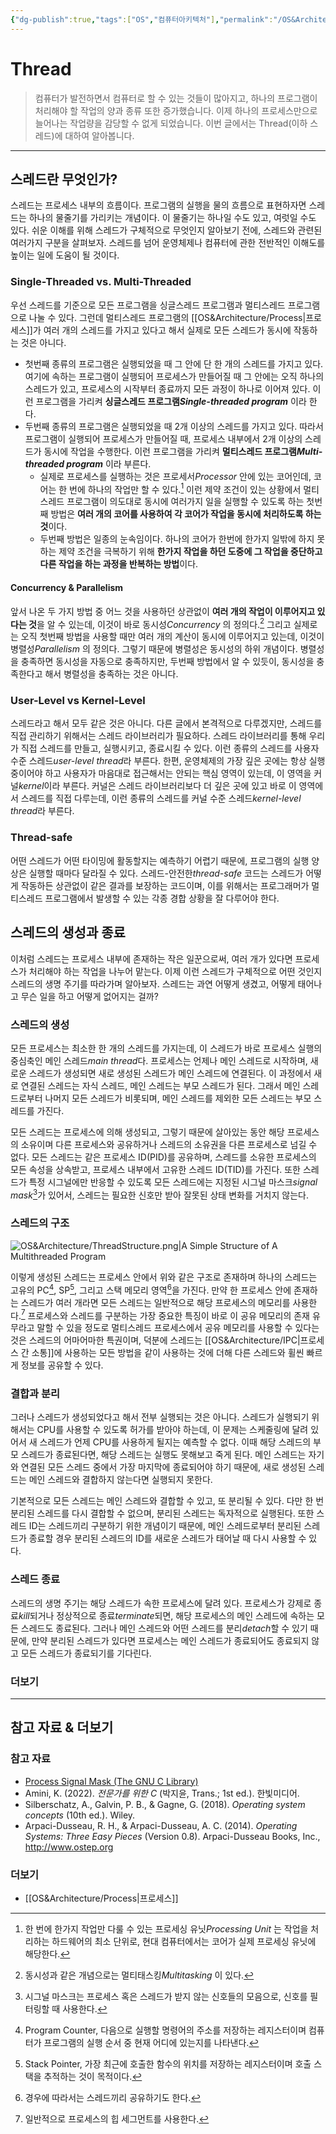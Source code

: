 ```yaml
---
{"dg-publish":true,"tags":["OS","컴퓨터아키텍처"],"permalink":"/OS&Architecture/Thread/","dgPassFrontmatter":true,"created":"2024-07-30T17:40:40.733+09:00","updated":"2024-09-13T18:00:20.226+09:00"}
---
```



# Thread

> 컴퓨터가 발전하면서 컴퓨터로 할 수 있는 것들이 많아지고, 하나의 프로그램이 처리해야 할 작업의 양과 종류 또한 증가했습니다. 이제 하나의 프로세스만으로 늘어나는 작업량을 감당할 수 없게 되었습니다. 이번 글에서는 Thread(이하 스레드)에 대하여 알아봅니다.

---

## 스레드란 무엇인가?

스레드는 프로세스 내부의 흐름이다. 프로그램의 실행을 물의 흐름으로 표현하자면 스레드는 하나의 물줄기를 가리키는 개념이다. 이 물줄기는 하나일 수도 있고, 여럿일 수도 있다. 쉬운 이해를 위해 스레드가 구체적으로 무엇인지 알아보기 전에, 스레드와 관련된 여러가지 구분을 살펴보자. 스레드를 넘어 운영체제나 컴퓨터에 관한 전반적인 이해도를 높이는 일에 도움이 될 것이다.

### Single-Threaded vs. Multi-Threaded

우선 스레드를 기준으로 모든 프로그램을 싱글스레드 프로그램과 멀티스레드 프로그램으로 나눌 수 있다. 그런데 멀티스레드 프로그램의 [[OS&Architecture/Process\|프로세스]]가 여러 개의 스레드를 가지고 있다고 해서 실제로 모든 스레드가 동시에 작동하는 것은 아니다.

+ 첫번째 종류의 프로그램은 실행되었을 때 그 안에 단 한 개의 스레드를 가지고 있다. 여기에 속하는 프로그램이 실행되어 프로세스가 만들어질 때 그 안에는 오직 하나의 스레드가 있고, 프로세스의 시작부터 종료까지 모든 과정이 하나로 이어져 있다. 이런 프로그램을 가리켜 **싱글스레드 프로그램*Single-threaded program*** 이라 한다. 
+ 두번째 종류의 프로그램은 실행되었을 때 2개 이상의 스레드를 가지고 있다. 따라서 프로그램이 실행되어 프로세스가 만들어질 때, 프로세스 내부에서 2개 이상의 스레드가 동시에 작업을 수행한다. 이런 프로그램을 가리켜 **멀티스레드 프로그램*Multi-threaded program*** 이라 부른다.
	+ 실제로 프로세스를 실행하는 것은 프로세서*Processor* 안에 있는 코어인데, 코어는 한 번에 하나의 작업만 할 수 있다.[^1] 이런 제약 조건이 있는 상황에서 멀티스레드 프로그램이 의도대로 동시에 여러가지 일을 실행할 수 있도록 하는 첫번째 방법은 **여러 개의 코어를 사용하여 각 코어가 작업을 동시에 처리하도록 하는 것**이다.
	+ 두번째 방법은 일종의 눈속임이다. 하나의 코어가 한번에 한가지 일밖에 하지 못하는 제약 조건을 극복하기 위해 **한가지 작업을 하던 도중에 그 작업을 중단하고 다른 작업을 하는 과정을 반복하는 방법**이다.

[^1]: 한 번에 한가지 작업만 다룰 수 있는 프로세싱 유닛*Processing Unit* 는 작업을 처리하는 하드웨어의 최소 단위로, 현대 컴퓨터에서는 코어가 실제 프로세싱 유닛에 해당한다.

#### Concurrency & Parallelism

앞서 나온 두 가지 방법 중 어느 것을 사용하던 상관없이 **여러 개의 작업이 이루어지고 있다는 것**을 알 수 있는데, 이것이 바로 동시성*Concurrency* 의 정의다.[^2] 그리고 실제로는 오직 첫번째 방법을 사용할 때만 여러 개의 계산이 동시에 이루어지고 있는데, 이것이 병렬성*Parallelism* 의 정의다. 그렇기 때문에 병렬성은 동시성의 하위 개념이다. 병렬성을 충족하면 동시성을 자동으로 충족하지만, 두번째 방법에서 알 수 있듯이, 동시성을 충족한다고 해서 병렬성을 충족하는 것은 아니다.

[^2]: 동시성과 같은 개념으로는 멀티태스킹*Multitasking* 이 있다.

### User-Level vs Kernel-Level

스레드라고 해서 모두 같은 것은 아니다. 다른 글에서 본격적으로 다루겠지만, 스레드를 직접 관리하기 위해서는 스레드 라이브러리가 필요하다. 스레드 라이브러리를 통해 우리가 직접 스레드를 만들고, 실행시키고, 종료시킬 수 있다. 이런 종류의 스레드를 사용자 수준 스레드*user-level thread*라 부른다. 한편, 운영체제의 가장 깊은 곳에는 항상 실행 중이어야 하고 사용자가 마음대로 접근해서는 안되는 핵심 영역이 있는데, 이 영역을 커널*kernel*이라 부른다. 커널은 스레드 라이브러리보다 더 깊은 곳에 있고 바로 이 영역에서 스레드를 직접 다루는데, 이런 종류의 스레드를 커널 수준 스레드*kernel-level thread*라 부른다.

### Thread-safe

어떤 스레드가 어떤 타이밍에 활동할지는 예측하기 어렵기 때문에, 프로그램의 실행 양상은 실행할 때마다 달라질 수 있다. 스레드-안전한*thread-safe* 코드는 스레드가 어떻게 작동하든 상관없이 같은 결과를 보장하는 코드이며, 이를 위해서는 프로그래머가 멀티스레드 프로그램에서 발생할 수 있는 각종 경합 상황을 잘 다루어야 한다.

## 스레드의 생성과 종료

이처럼 스레드는 프로세스 내부에 존재하는 작은 일꾼으로써, 여러 개가 있다면 프로세스가 처리해야 하는 작업을 나누어 맡는다. 이제 이런 스레드가 구체적으로 어떤 것인지 스레드의 생명 주기를 따라가며 알아보자. 스레드는 과연 어떻게 생겼고, 어떻게 태어나고 무슨 일을 하고 어떻게 없어지는 걸까? 

### 스레드의 생성

모든 프로세스는 최소한 한 개의 스레드를 가지는데, 이 스레드가 바로 프로세스 실행의 중심축인 메인 스레드*main thread*다. 프로세스는 언제나 메인 스레드로 시작하며, 새로운 스레드가 생성되면 새로 생성된 스레드가 메인 스레드에 연결된다. 이 과정에서 새로 연결된 스레드는 자식 스레드, 메인 스레드는 부모 스레드가 된다. 그래서 메인 스레드로부터 나머지 모든 스레드가 비롯되며, 메인 스레드를 제외한 모든 스레드는 부모 스레드를 가진다.

모든 스레드는 프로세스에 의해 생성되고, 그렇기 때문에 살아있는 동안 해당 프로세스의 소유이며 다른 프로세스와 공유하거나 스레드의 소유권을 다른 프로세스로 넘길 수 없다. 모든 스레드는 같은 프로세스 ID(PID)를 공유하며, 스레드를 소유한 프로세스의 모든 속성을 상속받고, 프로세스 내부에서 고유한 스레드 ID(TID)를 가진다. 또한 스레드가 특정 시그널에만 반응할 수 있도록 모든 스레드에는 지정된 시그널 마스크*signal mask*[^3]가 있어서, 스레드는 필요한 신호만 받아 잘못된 상태 변화를 거치지 않는다.

[^3]: 시그널 마스크는 프로세스 혹은 스레드가 받지 않는 신호들의 모음으로, 신호를 필터링할 때 사용한다.

### 스레드의 구조

![OS&Architecture/ThreadStructure.png|A Simple Structure of A Multithreaded Program](/img/user/OS&Architecture/ThreadStructure.png)

이렇게 생성된 스레드는 프로세스 안에서 위와 같은 구조로 존재하며 하나의 스레드는 고유의 PC[^4], SP[^5], 그리고 스택 메모리 영역[^6]을 가진다. 만약 한 프로세스 안에 존재하는 스레드가 여러 개라면 모든 스레드는 일반적으로 해당 프로세스의 메모리를 사용한다.[^7] 프로세스와 스레드를 구분하는 가장 중요한 특징이 바로 이 공유 메모리의 존재 유무라고 말할 수 있을 정도로 멀티스레드 프로세스에서 공유 메모리를 사용할 수 있다는 것은 스레드의 어마어마한 특권이며, 덕분에 스레드는 [[OS&Architecture/IPC\|프로세스 간 소통]]에 사용하는 모든 방법을 같이 사용하는 것에 더해 다른 스레드와 휠씬 빠르게 정보를 공유할 수 있다.

[^4]: Program Counter, 다음으로 실행할 명령어의 주소를 저장하는 레지스터이며 컴퓨터가 프로그램의 실행 순서 중 현재 어디에 있는지를 나타낸다.
[^5]: Stack Pointer, 가장 최근에 호출한 함수의 위치를 저장하는 레지스터이며 호출 스택을 추적하는 것이 목적이다.
[^6]: 경우에 따라서는 스레드끼리 공유하기도 한다.
[^7]: 일반적으로 프로세스의 힙 세그먼트를 사용한다.

### 결합과 분리

그러나 스레드가 생성되었다고 해서 전부 실행되는 것은 아니다. 스레드가 실행되기 위해서는 CPU를 사용할 수 있도록 허가를 받아야 하는데, 이 문제는 스케줄링에 달려 있어서 새 스레드가 언제 CPU를 사용하게 될지는 예측할 수 없다. 이때 해당 스레드의 부모 스레드가 종료된다면, 해당 스레드는 실행도 못해보고 죽게 된다. 메인 스레드는 자기와 연결된 모든 스레드 중에서 가장 마지막에 종료되어야 하기 때문에, 새로 생성된 스레드는 메인 스레드와 결합하지 않는다면 실행되지 못한다.

기본적으로 모든 스레드는 메인 스레드와 결합할 수 있고, 또 분리될 수 있다. 다만 한 번 분리된 스레드를 다시 결합할 수 없으며, 분리된 스레드는 독자적으로 실행된다. 또한 스레드 ID는 스레드끼리 구분하기 위한 개념이기 때문에, 메인 스레드로부터 분리된 스레드가 종료할 경우  분리된 스레드의 ID를 새로운 스레드가 태어날 때 다시 사용할 수 있다.
### 스레드 종료

스레드의 생명 주기는 해당 스레드가 속한 프로세스에 달려 있다. 프로세스가 강제로 종료*kill*되거나 정상적으로 종료*terminate*되면, 해당 프로세스의 메인 스레드에 속하는 모든 스레드도 종료된다. 그러나 메인 스레드와 어떤 스레드를 분리*detach*할 수 있기 때문에, 만약 분리된 스레드가 있다면 프로세스는 메인 스레드가 종료되어도 종료되지 않고 모든 스레드가 종료되기를 기다린다.

### 더보기

---

## 참고 자료 & 더보기

### 참고 자료

+ [Process Signal Mask (The GNU C Library)](https://www.gnu.org/software/libc/manual/html_node/Process-Signal-Mask.html)
+ Amini, K. (2022). *전문가를 위한 C* (박지윤, Trans.; 1st ed.). 한빛미디어.
+ Silberschatz, A., Galvin, P. B., & Gagne, G. (2018). _Operating system concepts_ (10th ed.). Wiley.
+ Arpaci-Dusseau, R. H., & Arpaci-Dusseau, A. C. (2014). _Operating Systems: Three Easy Pieces_ (Version 0.8). Arpaci-Dusseau Books, Inc., http://www.ostep.org

### 더보기

+ [[OS&Architecture/Process\|프로세스]]